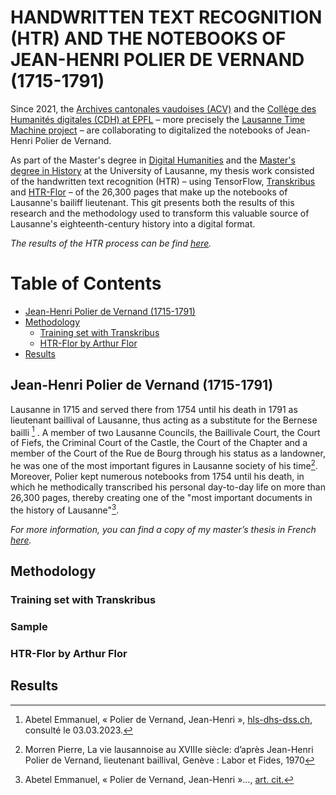 # HANDWRITTEN TEXT RECOGNITION (HTR) AND THE NOTEBOOKS OF JEAN-HENRI POLIER DE VERNAND (1715-1791)

Since 2021, the [Archives cantonales vaudoises (ACV)](https://www.vd.ch/toutes-les-autorites/archives-cantonales-vaudoises-acv) and the [Collège des Humanités digitales (CDH) at EPFL](https://www.epfl.ch/schools/cdh/fr/) – more precisely the [Lausanne Time Machine project](https://www.epfl.ch/schools/cdh/lausanne-time-machine/fr/lausanne-time-machine/) – are collaborating to digitalized the notebooks of Jean-Henri Polier de Vernand. 

As part of the Master's degree in [Digital Humanities](https://www.unil.ch/lettres/fr/home/menuinst/formations/master-en-humanites-numeriques.html) and the [Master's degree in History](https://www.unil.ch/hist/fr/home/menuinst/formations/maitrise-universitaire-1.html) at the University of Lausanne, my thesis work consisted of the handwritten text recognition (HTR) – using TensorFlow, [Transkribus](https://readcoop.eu/transkribus/) and [HTR-Flor](https://github.com/arthurflor23/handwritten-text-recognition) –  of the 26,300 pages that make up the notebooks of Lausanne's bailiff lieutenant. This git presents both the results of this research and the methodology used to transform this valuable source of Lausanne's eighteenth-century history into a digital format.

*The results of the HTR process can be find [here]().* <!-- AJOUTER LIEN RELATIF -->

Table of Contents
=================
* [Jean-Henri Polier de Vernand (1715-1791)](#jean-henri-polier-de-vernand-1715-1791)
* [Methodology](#methodology)
    * [Training set with Transkribus](#training-set-with-transkribus)
    * [HTR-Flor by Arthur Flor](#htr-flor-by-arthur-flor)
* [Results](#results)


## Jean-Henri Polier de Vernand (1715-1791)
Lausanne in 1715 and served there from 1754 until his death in 1791 as lieutenant baillival of Lausanne, thus acting as a substitute for the Bernese bailli [^1] . A member of two Lausanne Councils, the Baillivale Court, the Court of Fiefs, the Criminal Court of the Castle, the Court of the Chapter and a member of the Court of the Rue de Bourg through his status as a landowner, he was one of the most important figures in Lausanne society of his time[^2]. Moreover, Polier kept numerous notebooks from 1754 until his death, in which he methodically transcribed his personal day-to-day life on more than 26,300 pages, thereby creating one of the "most important documents in the history of Lausanne"[^3].

*For more information, you can find a copy of my master’s thesis in French [here](Master_thesis_Kauffmann_2023.pdf).* 

[^1]: Abetel Emmanuel, « Polier de Vernand, Jean-Henri », [hls-dhs-dss.ch](https://hls-dhs-dss.ch/articles/017839/2009-04-20/), consulté le 03.03.2023.
[^2]: Morren Pierre, La vie lausannoise au XVIIIe siècle: d’après Jean-Henri Polier de Vernand, lieutenant baillival, Genève : Labor et Fides, 1970
[^3]: Abetel Emmanuel, « Polier de Vernand, Jean-Henri »…, [art. cit.](https://hls-dhs-dss.ch/articles/017839/2009-04-20/)


## Methodology 

### Training set with Transkribus 

<!-- Rendre disponible les donnes de preetrainement + soulever l'importance de la disponibilite de ces donnees  -->

### Sample 

<!-- Mettre un exemple de reconnaissance des pages du cahiers  -->

### HTR-Flor by Arthur Flor 
<!-- Preentrainement sur Bentham Data Set -->

## Results 


